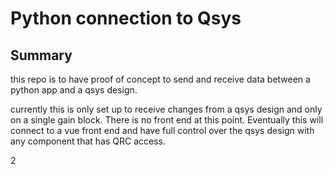# Python connection to Qsys 
## Summary
<p> this repo is to have proof of concept to send and receive data between a python app and a qsys design.</p>
<p> currently this is only set up to receive changes from a qsys design and only on a single gain block. There is no front end at this point. Eventually this will connect to a vue front end and have full control over the qsys design with any component that has QRC access.</p>2